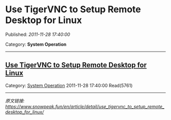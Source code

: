 # Use TigerVNC to Setup Remote Desktop for Linux

Published: *2011-11-28 17:40:00*

Category: __System Operation__

---------

## [Use TigerVNC to Setup Remote Desktop for Linux](/en/article/detail/use_tigervnc_to_setup_remote_desktop_for_linux/)

Category: [System Operation](/en/article/category/system_operation/) 2011-11-28 17:40:00 Read(5761)


---
*原文链接: https://www.snowpeak.fun/en/article/detail/use_tigervnc_to_setup_remote_desktop_for_linux/*
